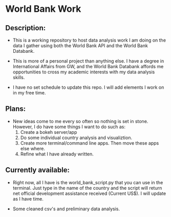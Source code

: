 # World Bank Work

## Description:
* This is a working repository to host data analysis work I am doing on the data I gather using both the World Bank API and the World Bank Databank.

* This is more of a personal project than anything else. I have a degree in International Affairs from GW, and the World Bank Databank affords me opportunities to cross my academic interests with my data analysis skills.

* I have no set schedule to update this repo. I will add elements I work on in my free time.

## Plans:
* New ideas come to me every so often so nothing is set in stone. However, I do have some things I want to do such as:
  1. Create a bokeh server/app
  2. Do some individual country analysis and visualiztion.
  3. Create more terminal/command line apps. Then move these apps else where.
  4. Refine what I have already written.

## Currently available:

* Right now, all I have is the world_bank_script.py that you can use in the terminal.
Just type in the name of the country and the script will return net official development assistance received (Current US$). I will update as I have time.

* Some cleaned csv's and preliminary data analysis.
